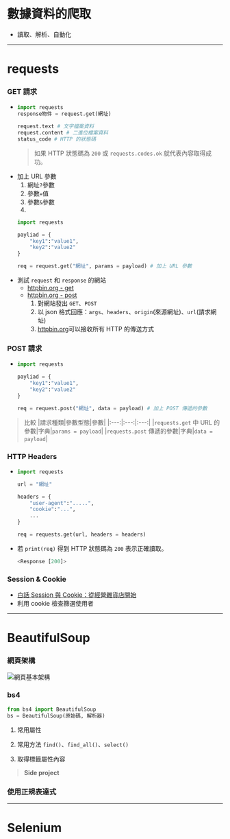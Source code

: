 # 數據資料的爬取
- 讀取、解析、自動化

----

# requests

### GET 請求
- 
    ```python
    import requests
    response物件 = request.get(網址)

    request.text # 文字檔案資料
    request.content # 二進位檔案資料
    status_code # HTTP 的狀態碼
    ```
    > 如果 HTTP 狀態碼為 `200` 或 `requests.codes.ok` 就代表內容取得成功。
- 加上 URL 參數
  1. 網址`?`參數
  2. 參數`=`值
  3. 參數`&`參數
  4. 
    ```python 
    import requests

    payliad = {
        "key1":"value1",
        "key2":"value2"
    }

    req = request.get("網址", params = payload) # 加上 URL 參數
    ```
- 測試 `request` 和 `response` 的網站
  - [httpbin.org - get](http://httpbin.org/get)
  - [httpbin.org - post](http://httpbin.org/post)
    1. 對網站發出 `GET`、`POST` 
    2. 以 json 格式回應：`args`、`headers`、`origin`(來源網址)、`url`(請求網址)
    3. [httpbin.org](http://httpbin.org)可以接收所有 HTTP 的傳送方式




### POST 請求
- 
    ```python 
    import requests

    payliad = {
        "key1":"value1",
        "key2":"value2"
    }

    req = request.post("網址", data = payload) # 加上 POST 傳遞的參數
    ```



> 比較
> |請求種類|參數型態|參數|
> |:---:|:---:|:---:|
> |`requests.get` 中 URL 的參數|字典|`params = payload`|
> |`requests.post` 傳遞的參數|字典|`data = payload`|




### HTTP Headers 
- 
    ```python
    import requests

    url = "網址"

    headers = {
        "user-agent":".....", 
        "cookie":"...", 
        ...
    }

    req = requests.get(url, headers = headers)
    ```
- 若 `print(req)` 得到 HTTP 狀態碼為 `200` 表示正確讀取。
    ```python
    <Response [200]>
    ```




### Session & Cookie
- [白話 Session 與 Cookie：從經營雜貨店開始](https://hulitw.medium.com/session-and-cookie-15e47ed838bc)
- 利用 cookie 檢查篩選使用者

----

# BeautifulSoup

### 網頁架構
![網頁基本架構](https://drive.google.com/file/d/1PPrfSuAGa_7tPM8g1t3PYpkxxQzguz2-/view?usp=sharing)


### bs4 


```python
from bs4 import BeautifulSoup
bs = BeautifulSoup(原始碼, 解析器)
```


1. 常用屬性

2. 常用方法
`find()`、`find_all()`、`select()`
3. 取得標籤屬性內容
> **Side project**
> 
> []()

### 使用正規表達式

----

# Selenium
